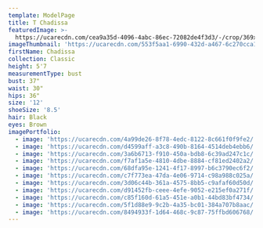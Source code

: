 ```yaml
---
template: ModelPage
title: T Chadissa
featuredImage: >-
  https://ucarecdn.com/cea9a35d-4096-4abc-86ec-72082de4f3d3/-/crop/369x224/0,38/-/preview/
imageThumbnail: 'https://ucarecdn.com/553f5aa1-6990-432d-a467-6c270cca1080/'
firstName: Chadissa
collection: Classic
height: 5'7
measurementType: bust
bust: 37"
waist: 30"
hips: 36"
size: '12'
shoeSize: '8.5'
hair: Black
eyes: Brown
imagePortfolio:
  - image: 'https://ucarecdn.com/4a99de26-8f78-4edc-8122-8c661f0f9fe2/'
  - image: 'https://ucarecdn.com/d4599aff-a3c8-490b-8164-4514deb4ebb6/'
  - image: 'https://ucarecdn.com/3a6b6713-f910-450a-bdb8-6c39ad247c1c/'
  - image: 'https://ucarecdn.com/f7af1a5e-4810-4dbe-8884-cf81ed2402a2/'
  - image: 'https://ucarecdn.com/68dfa95e-1241-4f17-8997-b6c3790ec6f2/'
  - image: 'https://ucarecdn.com/c7f773ea-47da-4e06-9714-c98a988c025a/'
  - image: 'https://ucarecdn.com/3d06c44b-361a-4575-8bb5-c9afaf60d50d/'
  - image: 'https://ucarecdn.com/d91452fb-ceee-4efe-9052-e215ef0a271f/'
  - image: 'https://ucarecdn.com/c85f160d-61a5-451e-a0b1-44bd83bf4734/'
  - image: 'https://ucarecdn.com/5f1d88e9-9c2b-4a35-bc01-384a707b8aac/'
  - image: 'https://ucarecdn.com/8494933f-1d64-468c-9c87-75ffbd606768/'
---
```



